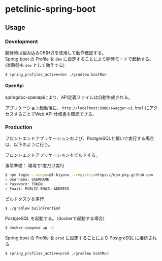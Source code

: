 # petclinic-spring-boot

## Usage

### Development

開発時は組み込みDB(H2)を使用して動作確認する。  
Spring boot の Profile を `dev` に設定することにより開発モードで起動する。  
(省略時も `dev` として動作する)

```bash
$ spring_profiles_active=dev ./gradlew bootRun
```

#### OpenApi

springdoc-openapiにより、API定義ファイルは自動生成される。

アプリケーション起動後に、 `http://localhost:8080/swagger-ui.html` にアクセスすることでWeb API 仕様書を確認できる。

### Production

フロントエンドアプリケーションおよび、PostgreSQLと繋いで実行する場合は、以下のように行う。

フロントエンドアプリケーションをビルドする。  

事前準備： 環境で1度だけ実行

```bash
$ npm login --scope=@t-kiyono --registry=https://npm.pkg.github.com
> Username: USERNAME
> Password: TOKEN
> Email: PUBLIC-EMAIL-ADDRESS
```

ビルドタスクを実行

```bash
$ ./gradlew buildFrontEnd
```

PostgreSQL を起動する。（dockerで起動する場合）

```bash
$ docker-compose up -d
```

Spring boot の Profile を `prod` に設定することにより PostgreSQL に接続される  

```bash
$ spring_profiles_active=prod ./gradlew bootRun
```
